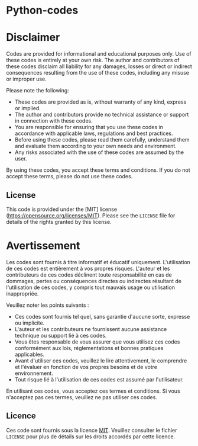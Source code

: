 # Python-codes

# Disclaimer

Codes are provided for informational and educational purposes only. Use of these codes is entirely at your own risk. The author and contributors of these codes disclaim all liability for any damages, losses or direct or indirect consequences resulting from the use of these codes, including any misuse or improper use.

Please note the following:

- These codes are provided as is, without warranty of any kind, express or implied.
- The author and contributors provide no technical assistance or support in connection with these codes.
- You are responsible for ensuring that you use these codes in accordance with applicable laws, regulations and best practices.
- Before using these codes, please read them carefully, understand them and evaluate them according to your own needs and environment.
- Any risks associated with the use of these codes are assumed by the user.

By using these codes, you accept these terms and conditions. If you do not accept these terms, please do not use these codes.

## License

This code is provided under the [MIT] license (https://opensource.org/licenses/MIT). Please see the `LICENSE` file for details of the rights granted by this license.

# Avertissement

Les codes sont fournis à titre informatif et éducatif uniquement. L'utilisation de ces codes est entièrement à vos propres risques. L'auteur et les contributeurs de ces codes déclinent toute responsabilité en cas de dommages, pertes ou conséquences directes ou indirectes résultant de l'utilisation de ces codes, y compris tout mauvais usage ou utilisation inappropriée.

Veuillez noter les points suivants :

- Ces codes sont fournis tel quel, sans garantie d'aucune sorte, expresse ou implicite.
- L'auteur et les contributeurs ne fournissent aucune assistance technique ou support lié à ces codes.
- Vous êtes responsable de vous assurer que vous utilisez ces codes conformément aux lois, réglementations et bonnes pratiques applicables.
- Avant d'utiliser ces codes, veuillez le lire attentivement, le comprendre et l'évaluer en fonction de vos propres besoins et de votre environnement.
- Tout risque lié à l'utilisation de ces codes est assumé par l'utilisateur.

En utilisant ces codes, vous acceptez ces termes et conditions. Si vous n'acceptez pas ces termes, veuillez ne pas utiliser ces codes.

## Licence

Ces code sont fournis sous la licence [MIT](https://opensource.org/licenses/MIT). Veuillez consulter le fichier `LICENSE` pour plus de détails sur les droits accordés par cette licence.
